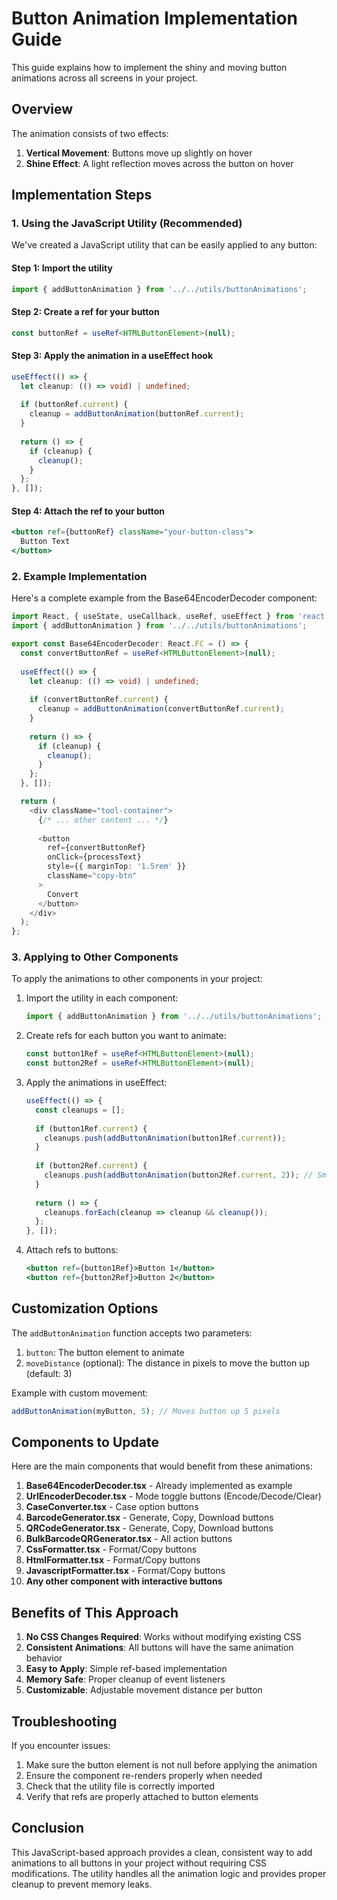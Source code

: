 # Button Animation Implementation Guide

This guide explains how to implement the shiny and moving button animations across all screens in your project.

## Overview

The animation consists of two effects:
1. **Vertical Movement**: Buttons move up slightly on hover
2. **Shine Effect**: A light reflection moves across the button on hover

## Implementation Steps

### 1. Using the JavaScript Utility (Recommended)

We've created a JavaScript utility that can be easily applied to any button:

#### Step 1: Import the utility
```typescript
import { addButtonAnimation } from '../../utils/buttonAnimations';
```

#### Step 2: Create a ref for your button
```typescript
const buttonRef = useRef<HTMLButtonElement>(null);
```

#### Step 3: Apply the animation in a useEffect hook
```typescript
useEffect(() => {
  let cleanup: (() => void) | undefined;
  
  if (buttonRef.current) {
    cleanup = addButtonAnimation(buttonRef.current);
  }
  
  return () => {
    if (cleanup) {
      cleanup();
    }
  };
}, []);
```

#### Step 4: Attach the ref to your button
```jsx
<button ref={buttonRef} className="your-button-class">
  Button Text
</button>
```

### 2. Example Implementation

Here's a complete example from the Base64EncoderDecoder component:

```typescript
import React, { useState, useCallback, useRef, useEffect } from 'react';
import { addButtonAnimation } from '../../utils/buttonAnimations';

export const Base64EncoderDecoder: React.FC = () => {
  const convertButtonRef = useRef<HTMLButtonElement>(null);
  
  useEffect(() => {
    let cleanup: (() => void) | undefined;
    
    if (convertButtonRef.current) {
      cleanup = addButtonAnimation(convertButtonRef.current);
    }
    
    return () => {
      if (cleanup) {
        cleanup();
      }
    };
  }, []);

  return (
    <div className="tool-container">
      {/* ... other content ... */}
      
      <button
        ref={convertButtonRef}
        onClick={processText}
        style={{ marginTop: '1.5rem' }}
        className="copy-btn"
      >
        Convert
      </button>
    </div>
  );
};
```

### 3. Applying to Other Components

To apply the animations to other components in your project:

1. Import the utility in each component:
   ```typescript
   import { addButtonAnimation } from '../../utils/buttonAnimations';
   ```

2. Create refs for each button you want to animate:
   ```typescript
   const button1Ref = useRef<HTMLButtonElement>(null);
   const button2Ref = useRef<HTMLButtonElement>(null);
   ```

3. Apply the animations in useEffect:
   ```typescript
   useEffect(() => {
     const cleanups = [];
     
     if (button1Ref.current) {
       cleanups.push(addButtonAnimation(button1Ref.current));
     }
     
     if (button2Ref.current) {
       cleanups.push(addButtonAnimation(button2Ref.current, 2)); // Smaller movement
     }
     
     return () => {
       cleanups.forEach(cleanup => cleanup && cleanup());
     };
   }, []);
   ```

4. Attach refs to buttons:
   ```jsx
   <button ref={button1Ref}>Button 1</button>
   <button ref={button2Ref}>Button 2</button>
   ```

## Customization Options

The `addButtonAnimation` function accepts two parameters:
1. `button`: The button element to animate
2. `moveDistance` (optional): The distance in pixels to move the button up (default: 3)

Example with custom movement:
```typescript
addButtonAnimation(myButton, 5); // Moves button up 5 pixels
```

## Components to Update

Here are the main components that would benefit from these animations:

1. **Base64EncoderDecoder.tsx** - Already implemented as example
2. **UrlEncoderDecoder.tsx** - Mode toggle buttons (Encode/Decode/Clear)
3. **CaseConverter.tsx** - Case option buttons
4. **BarcodeGenerator.tsx** - Generate, Copy, Download buttons
5. **QRCodeGenerator.tsx** - Generate, Copy, Download buttons
6. **BulkBarcodeQRGenerator.tsx** - All action buttons
7. **CssFormatter.tsx** - Format/Copy buttons
8. **HtmlFormatter.tsx** - Format/Copy buttons
9. **JavascriptFormatter.tsx** - Format/Copy buttons
10. **Any other component with interactive buttons**

## Benefits of This Approach

1. **No CSS Changes Required**: Works without modifying existing CSS
2. **Consistent Animations**: All buttons will have the same animation behavior
3. **Easy to Apply**: Simple ref-based implementation
4. **Memory Safe**: Proper cleanup of event listeners
5. **Customizable**: Adjustable movement distance per button

## Troubleshooting

If you encounter issues:

1. Make sure the button element is not null before applying the animation
2. Ensure the component re-renders properly when needed
3. Check that the utility file is correctly imported
4. Verify that refs are properly attached to button elements

## Conclusion

This JavaScript-based approach provides a clean, consistent way to add animations to all buttons in your project without requiring CSS modifications. The utility handles all the animation logic and provides proper cleanup to prevent memory leaks.